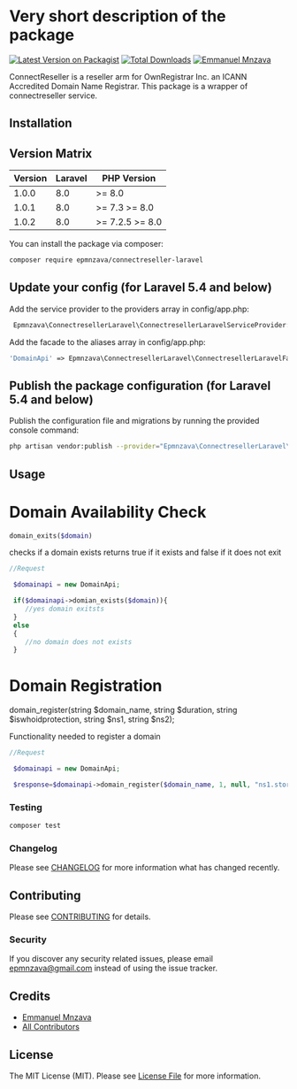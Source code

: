# Very short description of the package

[![Latest Version on Packagist](https://img.shields.io/packagist/v/epmnzava/connectreseller-laravel.svg?style=flat-square)](https://packagist.org/packages/epmnzava/connectreseller-laravel)
[![Total Downloads](https://img.shields.io/packagist/dt/epmnzava/connectreseller-laravel.svg?style=flat-square)](https://packagist.org/packages/epmnzava/connectreseller-laravel)
[![Emmanuel Mnzava](https://img.shields.io/badge/Author-Emmanuel%20Mnzava-green)](mailto:epmnzava@gmail.com)


ConnectReseller is a reseller arm for OwnRegistrar Inc. an ICANN Accredited Domain Name Registrar. This package is a wrapper of connectreseller service.

## Installation

## Version Matrix

Version | Laravel   | PHP Version
------- | --------- | ------------
1.0.0   | 8.0       | >= 8.0 
1.0.1   | 8.0       | >= 7.3 >= 8.0
1.0.2   | 8.0       | >= 7.2.5 >= 8.0

You can install the package via composer:

```bash
composer require epmnzava/connectreseller-laravel
```
## Update your config (for Laravel 5.4 and below)

Add the service provider to the providers array in config/app.php:

```php
 Epmnzava\ConnectresellerLaravel\ConnectresellerLaravelServiceProvider::class,
```
Add the facade to the aliases array in config/app.php:

```php
'DomainApi' => Epmnzava\ConnectresellerLaravel\ConnectresellerLaravelFacade::class,
```

## Publish the package configuration (for Laravel 5.4 and below)

Publish the configuration file and migrations by running the provided console command:

```bash
php artisan vendor:publish --provider="Epmnzava\ConnectresellerLaravel\ConnectresellerLaravelServiceProvider"
```

## Usage

# Domain Availability Check 

```php
domain_exits($domain)
```

checks if a domain exists returns true if it exists and false if it does not exit



``` php
//Request

 $domainapi = new DomainApi;

 if($domainapi->domian_exists($domain)){
 	//yes domain exitsts
 }
 else
 {
 	//no domain does not exists
 }


```


# Domain Registration

domain_register(string $domain_name, string $duration, string $iswhoidprotection, string $ns1, string $ns2);

Functionality needed to register a domain 



``` php
//Request

 $domainapi = new DomainApi;

 $response=$domainapi->domain_register($domain_name, 1, null, "ns1.storewid.com", "ns2.storewid.com");


```





### Testing

``` bash
composer test
```

### Changelog

Please see [CHANGELOG](CHANGELOG.md) for more information what has changed recently.

## Contributing

Please see [CONTRIBUTING](CONTRIBUTING.md) for details.

### Security

If you discover any security related issues, please email epmnzava@gmail.com instead of using the issue tracker.

## Credits

- [Emmanuel Mnzava](https://github.com/dbrax)
- [All Contributors](../../contributors)

## License

The MIT License (MIT). Please see [License File](LICENSE.md) for more information.

